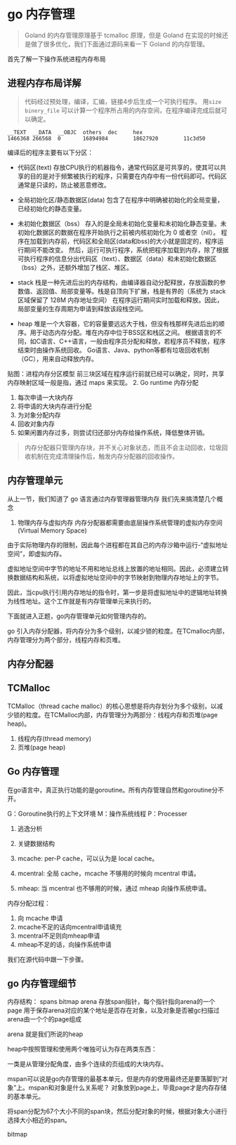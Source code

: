 # go 内存管理
> Goland 的内存管理原理基于 tcmalloc 原理，但是 Goland 在实现的时候还是做了很多优化，我们下面通过源码来看一下 Goland 的内存管理。

首先了解一下操作系统进程内存布局




## 进程内存布局详解
> 代码经过预处理，编译，汇编，链接4步后生成一个可执行程序。
用<code>size binery_file</code> 可以计算一个程序所占用的内存空间，在程序编译完成后就可以确定。
```
__TEXT  __DATA  __OBJC  others  dec     hex
1466368 266568  0       16894984        18627920        11c3d50 
```
编译后的程序主要有以下分区：
* 代码区(text)
存放CPU执行的机器指令，通常代码区是可共享的，使其可以共享的目的是对于频繁被执行的程序，只需要在内存中有一份代码即可。代码区通常是只读的，防止被恶意修改。

* 全局初始化区/静态数据区(data)
包含了在程序中明确被初始化的全局变量，已经初始化的静态变量。

* 未初始化数据区（bss）
存入的是全局未初始化变量和未初始化静态变量。未初始化数据区的数据在程序开始执行之前被内核初始化为 0 或者空（nil）。
程序在加载到内存前，代码区和全局区(data和bss)的大小就是固定的，程序运行期间不能改变。
然后，运行可执行程序，系统把程序加载到内存，除了根据可执行程序的信息分出代码区（text）、数据区（data）和未初始化数据区（bss）之外，还额外增加了栈区、堆区。

* stack
栈是一种先进后出的内存结构，由编译器自动分配释放，存放函数的参数值、返回值、局部变量等。栈是自顶向下扩展，栈是有界的（系统为 stack 区域保留了 128M 内存地址空间）
在程序运行期间实时加载和释放。因此，局部变量的生存周期为申请到释放该段栈空间。

* heap
堆是一个大容器，它的容量要远远大于栈，但没有栈那样先进后出的顺序。用于动态内存分配。堆在内存中位于BSS区和栈区之间。
根据语言的不同，如C语言、C++语言，一般由程序员分配和释放，若程序员不释放，程序结束时由操作系统回收。
Go语言、Java、python等都有垃圾回收机制（GC），用来自动释放内存。

贴图：进程内存分区模型
前三块区域在程序运行前就已经可以确定，同时，共享内存映射区域一般是指，通过 maps 来实现。
2. Go runtime 内存分配
>
1. 每次申请一大块内存
2. 将申请的大块内存进行分配
3. 为对象分配内存
4. 回收对象内存
5. 如果闲置内存过多，则尝试归还部分内存给操作系统，降低整体开销。

> 内存分配器只管理内存块，并不关心对象状态，而且不会主动回收，垃圾回收机制在完成清理操作后，触发内存分配器的回收操作。

## 内存管理单元
从上一节，我们知道了 go 语言通过内存管理器管理内存
我们先来搞清楚几个概念
1. 物理内存与虚拟内存
内存分配器都需要由底层操作系统管理的虚拟内存空间(Virtual Memory Space)

由于实际物理内存的限制，因此每个进程都在其自己的内存沙箱中运行-“虚拟地址空间”，即虚拟内存。

虚拟地址空间中字节的地址不用和地址总线上放置的地址相同。因此，必须建立转换数据结构和系统，以将虚拟地址空间中的字节映射到物理内存地址上的字节。

因此，当cpu执行引用内存地址的指令时，第一步是将虚拟地址中的逻辑地址转换为线性地址。这个工作就是有内存管理单元来执行的。

下面就进入正题，go内存管理单元如何管理内存的。

go 引入内存分配器，将内存分为多个级别，以减少锁的粒度。在TCmalloc内部，内存管理分为两个部分，线程内存和页堆。

## 内存分配器
## TCMalloc
TCMalloc（thread cache malloc）的核心思想是将内存划分为多个级别，以减少锁的粒度。在TCMalloc内部，内存管理分为两部分：线程内存和页堆(page heap)。
1. 线程内存(thread memory)
2. 页堆(page heap)



## Go 内存管理
在go语言中，真正执行功能的是goroutine。所有内存管理自然和goroutine分不开。

G：Goroutine执行的上下文环境
M：操作系统线程
P：Processer

1. 逃逸分析

2. 关键数据结构
1. mcache: per-P cache，可以认为是 local cache。
2. mcentral: 全局 cache，mcache 不够用的时候向 mcentral 申请。
3. mheap: 当 mcentral 也不够用的时候，通过 mheap 向操作系统申请。

内存分配过程：
1. 向 mcache 申请
2. mcache不足的话向mcentral申请填充
3. mcentral不足则向mheap申请
4. mheap不足的话，向操作系统申请

我们在源代码中跟一下步骤。

## go 内存管理细节
内存结构：
spans bitmap arena
存放span指针，每个指针指向arena的一个page
用于保存arena对应的某个地址是否存在对象，以及对象是否被gc扫描过
arena由一个个的page组成

arena 就是我们所说的heap

heap中按照管理和使用两个唯独可认为存在两类东西：

一类是从管理分配角度，由多个连续的页组成的大块内存。

mspan可以说是go内存管理的最基本单元，但是内存的使用最终还是要落脚到“对象”上。mspan和对象是什么关系呢？
对象放到page上，毕竟page才是内存存储的基本单元。

将span分配为67个大小不同的span块，然后分配对象的时候，根据对象大小进行选择大小相近的span。

bitmap




